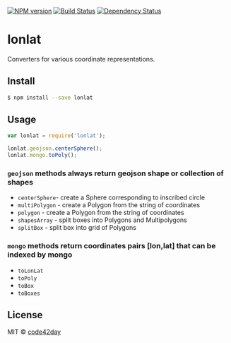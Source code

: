 [![NPM version][npm-image]][npm-url]
[![Build Status][travis-image]][travis-url]
[![Dependency Status][gemnasium-image]][gemnasium-url]

# lonlat

Converters for various coordinate representations.

## Install

```sh
$ npm install --save lonlat
```

## Usage

```js
var lonlat = require('lonlat');

lonlat.geojson.centerSphere();
lonlat.mongo.toPoly();
```

### `geojson` methods always return geojson shape or collection of shapes

- `centerSphere`- create a Sphere corresponding to inscribed circle
- `multiPolygon` - create a Polygon from the string of coordinates
- `polygon` - create a Polygon from the string of coordinates
- `shapesArray` - split boxes into Polygons and Multipolygons
- `splitBox` - split box into grid of Polygons


### `mongo` methods return coordinates pairs [lon,lat] that can be indexed by mongo

- `toLonLat`
- `toPoly`
- `toBox`
- `toBoxes`

## License

MIT © [code42day](https://code42day.com)

[npm-image]: https://img.shields.io/npm/v/lonlat.svg
[npm-url]: https://npmjs.org/package/lonlat

[travis-url]: https://travis-ci.org/code42day/lonlat
[travis-image]: https://img.shields.io/travis/code42day/lonlat.svg

[gemnasium-image]: https://img.shields.io/gemnasium/code42day/lonlat.svg
[gemnasium-url]: https://gemnasium.com/code42day/lonlat
